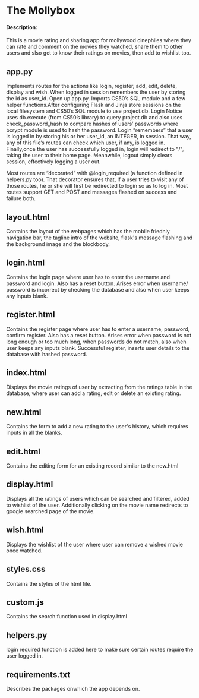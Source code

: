 # The Mollybox

#### Description:
This is a movie rating and sharing app for mollywood cinephiles where they can rate and comment on the movies they watched, share them to other users and slso get to know their ratings on movies, then add to wishlist too.

## app.py
Implements routes for the actions like login, register, add, edit, delete, display and wish. When logged in session remembers the user by storing the id as user_id. Open up app.py. Imports CS50’s SQL module and a few helper functions.After configuring Flask and Jinja  store sessions on the local filesystem and CS50’s SQL module to use project.db.
Login Notice uses db.execute (from CS50’s library) to query project.db and also uses check_password_hash to compare hashes of users’ passwords where bcrypt module is used to hash the password. Login “remembers” that a user is logged in by storing his or her user_id, an INTEGER, in session. That way, any of this file’s routes can check which user, if any, is logged in. Finally,once the user has successfully logged in, login will redirect to "/", taking the user to their home page. Meanwhile, logout simply clears session, effectively logging a user out.

Most routes are “decorated” with @login_required (a function defined in helpers.py too). That decorator ensures that, if a user tries to visit any of those routes, he or she will first be redirected to login so as to log in.
Most routes support GET and POST and messages flashed on success and failure both.

## layout.html
Contains the layout of the webpages which has the mobile friednly navigation bar, the tagline intro of the website, flask's message flashing and the background image and the blockbody.

## login.html
Contains the login page where user has to enter the username and password and login. Also has a reset button. Arises error when username/ password is incorrect by checking the database and also when user keeps any inputs blank.

## register.html
Contains the register page where user has to enter a username, password, confirm register. Also has a reset button. Arises error when password is not long enough or too much long, when passwords do not match, also when user keeps any inputs blank. Successful register, inserts user details to the database with hashed password.

## index.html
Displays the movie ratings of user by extracting from the ratings table in the database, where user can add a rating, edit or delete an existing rating.

## new.html
Contains the form to add a new rating to the user's history, which requires inputs in all the blanks.

## edit.html
Contains the editing form for an existing record similar to the new.html

## display.html
Displays all the ratings of users which can be searched and filtered, added to wishlist of the user. Additionally clicking on the movie name redirects to google searched page of the movie.

## wish.html
Displays the wishlist of the user where user can remove a wished movie once watched.

## styles.css
Contains the styles of the html file.

## custom.js
Contains the search function used in display.html

## helpers.py
login required function is added here to make sure certain routes require the user logged in.

## requirements.txt
Describes the packages onwhich the app depends on.
